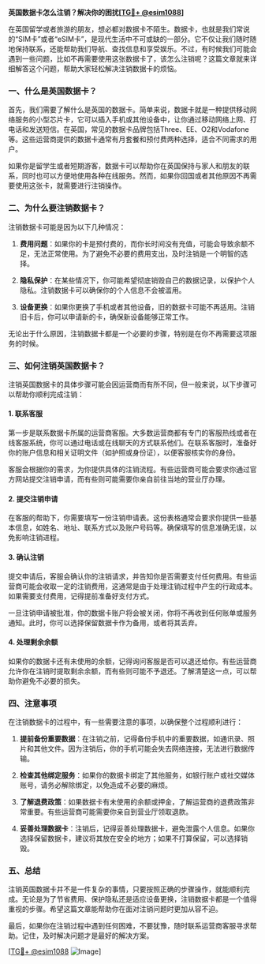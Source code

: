 **英国数据卡怎么注销？解决你的困扰[[TG💪+ @esim1088](https://t.me/s/esim1088)]**

在英国留学或者旅游的朋友，想必都对数据卡不陌生。数据卡，也就是我们常说的“SIM卡”或者“eSIM卡”，是现代生活中不可或缺的一部分。它不仅让我们随时随地保持联系，还能帮助我们导航、查找信息和享受娱乐。不过，有时候我们可能会遇到一些问题，比如不再需要使用这张数据卡了，该怎么注销呢？这篇文章就来详细解答这个问题，帮助大家轻松解决注销数据卡的烦恼。

### 一、什么是英国数据卡？

首先，我们需要了解什么是英国的数据卡。简单来说，数据卡就是一种提供移动网络服务的小型芯片卡，它可以插入手机或其他设备中，让你通过移动网络上网、打电话和发送短信。在英国，常见的数据卡品牌包括Three、EE、O2和Vodafone等。这些运营商提供的数据卡通常有月套餐和预付费两种选择，适合不同需求的用户。

如果你是留学生或者短期游客，数据卡可以帮助你在英国保持与家人和朋友的联系，同时也可以方便地使用各种在线服务。然而，如果你回国或者其他原因不再需要使用这张卡，就需要进行注销操作。

### 二、为什么要注销数据卡？

注销数据卡可能是因为以下几种情况：

1. **费用问题**：如果你的卡是预付费的，而你长时间没有充值，可能会导致余额不足，无法正常使用。为了避免不必要的费用支出，及时注销是一个明智的选择。
   
2. **隐私保护**：在某些情况下，你可能希望彻底销毁自己的数据记录，以保护个人隐私。注销数据卡可以确保你的个人信息不会被滥用。

3. **设备更换**：如果你更换了手机或者其他设备，旧的数据卡可能不再适用。注销旧卡后，你可以申请新的卡，确保新设备能够正常工作。

无论出于什么原因，注销数据卡都是一个必要的步骤，特别是在你不再需要这项服务的时候。

### 三、如何注销英国数据卡？

注销英国数据卡的具体步骤可能会因运营商而有所不同，但一般来说，以下步骤可以帮助你顺利完成注销：

#### 1. 联系客服

第一步是联系数据卡所属的运营商客服。大多数运营商都有专门的客服热线或者在线客服系统，你可以通过电话或在线聊天的方式联系他们。在联系客服时，准备好你的账户信息和相关证明文件（如护照或身份证），以便客服核实你的身份。

客服会根据你的需求，为你提供具体的注销流程。有些运营商可能会要求你通过官方网站提交注销申请，而有些则可能需要你亲自前往当地的营业厅办理。

#### 2. 提交注销申请

在客服的帮助下，你需要填写一份注销申请表。这份表格通常会要求你提供一些基本信息，如姓名、地址、联系方式以及账户号码等。确保填写的信息准确无误，以免影响注销进程。

#### 3. 确认注销

提交申请后，客服会确认你的注销请求，并告知你是否需要支付任何费用。有些运营商可能会收取一定的注销费用，这通常是由于处理注销过程中产生的行政成本。如果需要支付费用，记得提前准备好支付方式。

一旦注销申请被批准，你的数据卡账户将会被关闭，你将不再收到任何账单或服务通知。此时，你可以选择保留数据卡作为备用，或者将其丢弃。

#### 4. 处理剩余余额

如果你的数据卡还有未使用的余额，记得询问客服是否可以退还给你。有些运营商允许你在注销时提取剩余余额，而有些则可能不予退还。了解清楚这一点，可以帮助你避免不必要的损失。

### 四、注意事项

在注销数据卡的过程中，有一些需要注意的事项，以确保整个过程顺利进行：

1. **提前备份重要数据**：在注销之前，记得备份手机中的重要数据，如通讯录、照片和其他文件。因为注销后，你的手机可能会失去网络连接，无法进行数据传输。

2. **检查其他绑定服务**：如果你的数据卡绑定了其他服务，如银行账户或社交媒体账号，请务必解除绑定，以免造成不必要的麻烦。

3. **了解退费政策**：如果数据卡有未使用的余额或押金，了解运营商的退费政策非常重要。有些运营商可能需要你亲自到营业厅领取退款。

4. **妥善处理数据卡**：注销后，记得妥善处理数据卡，避免泄露个人信息。如果你选择保留数据卡，建议将其放在安全的地方；如果不打算保留，可以选择销毁。

### 五、总结

注销英国数据卡并不是一件复杂的事情，只要按照正确的步骤操作，就能顺利完成。无论是为了节省费用、保护隐私还是适应设备更换，注销数据卡都是一个值得重视的步骤。希望这篇文章能帮助你在面对注销问题时更加从容不迫。

最后，如果你在注销过程中遇到任何困难，不要犹豫，随时联系运营商客服寻求帮助。记住，及时解决问题才是最好的解决方案。

[[TG💪+ @esim1088](https://t.me/s/esim1088) ![Image](https://i.postimg.cc/4NQfJmqS/Snipaste-2025-05-13-00-14-12.png)]